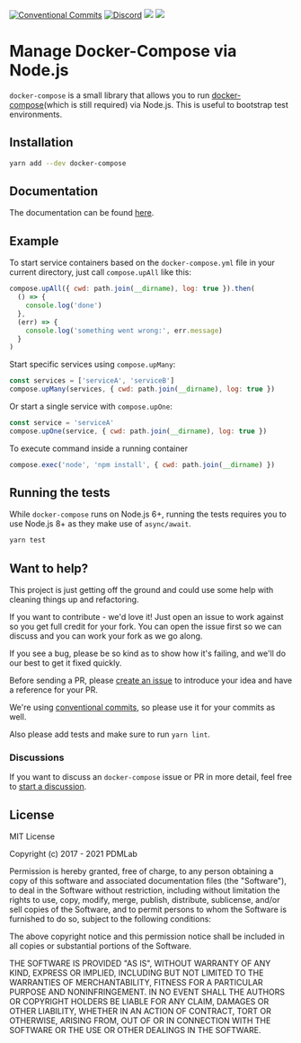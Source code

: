 [![Conventional Commits](https://img.shields.io/badge/Conventional%20Commits-1.0.0-yellow.svg)](https://conventionalcommits.org) 
[![Discord](https://img.shields.io/discord/1070453198000767076)](https://discord.gg/dKWyyv6M)
<img src="https://img.shields.io/github/actions/workflow/status/pdmlab/docker-compose/ci.yml?branch=master" /> 
<img src="https://img.shields.io/npm/dm/docker-compose.svg" />

# Manage Docker-Compose via Node.js

`docker-compose` is a small library that allows you to run [docker-compose](https://docs.docker.com/compose/)(which is still required) via Node.js. This is useful to bootstrap test environments.

## Installation

```bash
yarn add --dev docker-compose
```

## Documentation

The documentation can be found [here](https://pdmlab.github.io/docker-compose/).

## Example

To start service containers based on the `docker-compose.yml` file in your current directory, just call `compose.upAll` like this:

```javascript
compose.upAll({ cwd: path.join(__dirname), log: true }).then(
  () => {
    console.log('done')
  },
  (err) => {
    console.log('something went wrong:', err.message)
  }
)
```

Start specific services using `compose.upMany`:

```javascript
const services = ['serviceA', 'serviceB']
compose.upMany(services, { cwd: path.join(__dirname), log: true })
```

Or start a single service with `compose.upOne`:

```javascript
const service = 'serviceA'
compose.upOne(service, { cwd: path.join(__dirname), log: true })
```

To execute command inside a running container

```javascript
compose.exec('node', 'npm install', { cwd: path.join(__dirname) })
```

## Running the tests

While `docker-compose` runs on Node.js 6+, running the tests requires you to use Node.js 8+ as they make use of `async/await`.

```bash
yarn test
```

## Want to help?

This project is just getting off the ground and could use some help with cleaning things up and refactoring.

If you want to contribute - we'd love it! Just open an issue to work against so you get full credit for your fork. You can open the issue first so we can discuss and you can work your fork as we go along.

If you see a bug, please be so kind as to show how it's failing, and we'll do our best to get it fixed quickly.

Before sending a PR, please [create an issue](https://github.com/PDMLab/docker-compose/issues/new) to introduce your idea and have a reference for your PR.

We're using [conventional commits](https://www.conventionalcommits.org), so please use it for your commits as well.

Also please add tests and make sure to run `yarn lint`.

### Discussions

If you want to discuss an `docker-compose` issue or PR in more detail, feel free to [start a discussion](https://github.com/PDMLab/docker-compose/discussions).

## License

MIT License

Copyright (c) 2017 - 2021 PDMLab

Permission is hereby granted, free of charge, to any person obtaining a copy of this software and associated documentation files (the "Software"), to deal in the Software without restriction, including without limitation the rights to use, copy, modify, merge, publish, distribute, sublicense, and/or sell copies of the Software, and to permit persons to whom the Software is furnished to do so, subject to the following conditions:

The above copyright notice and this permission notice shall be included in all copies or substantial portions of the Software.

THE SOFTWARE IS PROVIDED "AS IS", WITHOUT WARRANTY OF ANY KIND, EXPRESS OR IMPLIED, INCLUDING BUT NOT LIMITED TO THE WARRANTIES OF MERCHANTABILITY, FITNESS FOR A PARTICULAR PURPOSE AND NONINFRINGEMENT. IN NO EVENT SHALL THE AUTHORS OR COPYRIGHT HOLDERS BE LIABLE FOR ANY CLAIM, DAMAGES OR OTHER LIABILITY, WHETHER IN AN ACTION OF CONTRACT, TORT OR OTHERWISE, ARISING FROM, OUT OF OR IN CONNECTION WITH THE SOFTWARE OR THE USE OR OTHER DEALINGS IN THE SOFTWARE.
